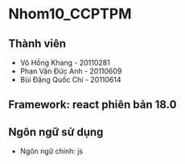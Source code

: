 # Nhom10_CCPTPM

## Thành viên
* Võ Hồng Khang - 20110281
* Phan Văn Đức Anh - 20110609
* Bùi Đặng Quốc Chí - 20110614

## Framework: react phiên bản 18.0


## Ngôn ngữ sử dụng
* Ngôn ngữ chính: js
